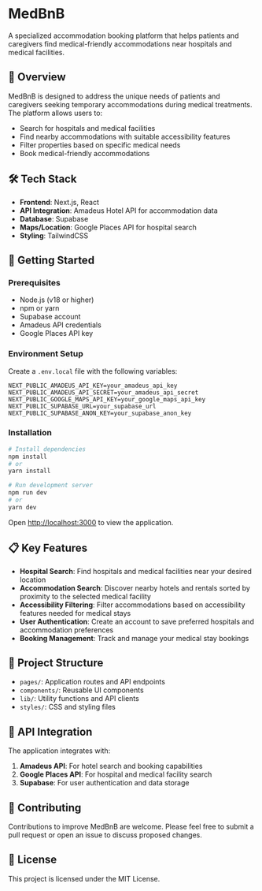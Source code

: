 # MedBnB

A specialized accommodation booking platform that helps patients and caregivers find medical-friendly accommodations near hospitals and medical facilities.

## 🏥 Overview

MedBnB is designed to address the unique needs of patients and caregivers seeking temporary accommodations during medical treatments. The platform allows users to:

- Search for hospitals and medical facilities
- Find nearby accommodations with suitable accessibility features
- Filter properties based on specific medical needs
- Book medical-friendly accommodations

## 🛠️ Tech Stack

- **Frontend**: Next.js, React
- **API Integration**: Amadeus Hotel API for accommodation data
- **Database**: Supabase
- **Maps/Location**: Google Places API for hospital search
- **Styling**: TailwindCSS

## 🚀 Getting Started

### Prerequisites

- Node.js (v18 or higher)
- npm or yarn
- Supabase account
- Amadeus API credentials
- Google Places API key

### Environment Setup

Create a `.env.local` file with the following variables:

```
NEXT_PUBLIC_AMADEUS_API_KEY=your_amadeus_api_key
NEXT_PUBLIC_AMADEUS_API_SECRET=your_amadeus_api_secret
NEXT_PUBLIC_GOOGLE_MAPS_API_KEY=your_google_maps_api_key
NEXT_PUBLIC_SUPABASE_URL=your_supabase_url
NEXT_PUBLIC_SUPABASE_ANON_KEY=your_supabase_anon_key
```

### Installation

```bash
# Install dependencies
npm install
# or
yarn install

# Run development server
npm run dev
# or
yarn dev
```

Open [http://localhost:3000](http://localhost:3000) to view the application.

## 📋 Key Features

- **Hospital Search**: Find hospitals and medical facilities near your desired location
- **Accommodation Search**: Discover nearby hotels and rentals sorted by proximity to the selected medical facility
- **Accessibility Filtering**: Filter accommodations based on accessibility features needed for medical stays
- **User Authentication**: Create an account to save preferred hospitals and accommodation preferences
- **Booking Management**: Track and manage your medical stay bookings

## 🧩 Project Structure

- `pages/`: Application routes and API endpoints
- `components/`: Reusable UI components
- `lib/`: Utility functions and API clients
- `styles/`: CSS and styling files

## 🔄 API Integration

The application integrates with:

1. **Amadeus API**: For hotel search and booking capabilities
2. **Google Places API**: For hospital and medical facility search
3. **Supabase**: For user authentication and data storage

## 👥 Contributing

Contributions to improve MedBnB are welcome. Please feel free to submit a pull request or open an issue to discuss proposed changes.

## 📝 License

This project is licensed under the MIT License.
